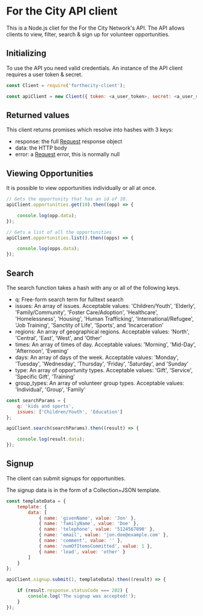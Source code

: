 # For the City API client

This is a Node.js cliet for the For the City Network's API. The API allows clients to view, filter, search & sign up for volunteer opportunities.

## Initializing

To use the API you need valid credentials. An instance of the API client requires a user token & secret.

```javascript
const Client = require('forthecity-client');

const apiClient = new Client({ token: <a_user_token>, secret: <a_user_secet>});
```

## Returned values

This client returns promises which resolve into hashes with 3 keys:

* response: the full [Request](https://www.npmjs.com/package/request) response object
* data: the HTTP body
* error: a [Request](https://www.npmjs.com/package/request) error, this is normally null

## Viewing Opportunities

It is possible to view opportunities individually or all at once.

```javascript
// Gets the opportunity that has an id of 10.
apiClient.opportunities.get(10).then((opp) => {

    console.log(opp.data);
});

// Gets a list of all the opportunities
apiClient.opportunities.list().then((opps) => {

    console.log(opps.data);
});
```

## Search

The search function takes a hash with any or all of the following keys.

* q: Free-form search term for fulltext search
* issues: An array of issues. Acceptable values: 'Children/Youth', 'Elderly', 'Family/Community', 'Foster Care/Adoption', 'Healthcare', 'Homelessness', 'Housing', 'Human Trafficking', 'International/Refugee', 'Job Training', 'Sanctity of Life', 'Sports', and 'Incarceration'
* regions: An array of geographical regions. Acceptable values: 'North', 'Central', 'East', 'West', and 'Other'
* times: An array of times of day. Acceptable values: 'Morning', 'Mid-Day', 'Afternoon', 'Evening'
* days: An array of days of the week. Acceptable values: 'Monday', 'Tuesday', 'Wednesday', 'Thursday', 'Friday', 'Saturday', and 'Sunday'
* type: An array of opportunity types. Acceptable values: 'Gift', 'Service', 'Specific Gift', 'Training'
* group_types: An array of volunteer group types. Acceptable values: 'Individual', 'Group', 'Family'


```javascript
const searchParams = {
    q: 'kids and sports',
    issues: ['Children/Youth', 'Education']
};

apiClient.search(searchParams).then((result) => {

    console.log(result.data);
});
```

## Signup

The client can submit signups for opportunities.

The signup data is in the form of a Collection+JSON template.

```javascript
const templateData = {
    template: {
        data: [
            { name: 'givenName', value: 'Jon' },
            { name: 'familyName', value: 'Doe' },
            { name: 'telephone', value: '5124567890' },
            { name: 'email', value: 'jon.doe@example.com' },
            { name: 'comment', value: '' },
            { name: 'numOfItemsCommitted', value: 1 },
            { name: 'lead', value: 'other' }
        ]
    }
};

apiClient.signup.submit(1, templateData).then((result) => {

    if (result.response.statusCode === 202) {
        console.log('The signup was accepted!');
    }
});
```
